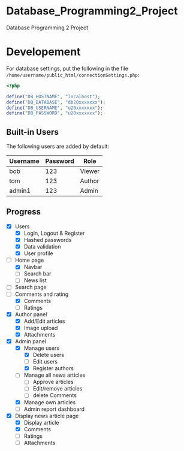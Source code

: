 # Database_Programming2_Project

Database Programming 2 Project

# Developement

For database settings, put the following in the file
`/home/username/public_html/connectionSettings.php`:

```php
<?php

define("DB_HOSTNAME", "localhost");
define("DB_DATABASE", "db20xxxxxxx");
define("DB_USERNAME", "u20xxxxxxx");
define("DB_PASSWORD", "u20xxxxxxx");
```

## Built-in Users

The following users are added by default:

| Username | Password | Role   |
| -------- | -------- | ------ |
| bob      | 123      | Viewer |
| tom      | 123      | Author |
| admin1   | 123      | Admin  |

## Progress

- [x] Users
  - [x] Login, Logout & Register
  - [x] Hashed passwords
  - [x] Data validation
  - [x] User profile
- [ ] Home page
  - [x] Navbar
  - [ ] Search bar
  - [ ] News list
- [ ] Search page
- [ ] Comments and rating
  - [x] Comments
  - [ ] Ratings
- [x] Author panel
  - [x] Add/Edit articles
  - [x] Image upload
  - [x] Attachments
- [x] Admin panel
  - [x] Manage users
    - [x] Delete users
    - [ ] Edit users
    - [x] Register authors
  - [ ] Manage all news articles
    - [ ] Approve articles
    - [ ] Edit/remove articles
    - [ ] delete Comments
  - [x] Manage own articles
  - [ ] Admin report dashboard
- [x] Display news article page 
  - [x] Display article
  - [x] Comments
  - [ ] Ratings
  - [ ] Attachments
